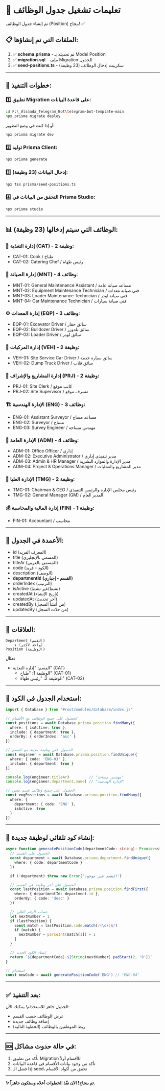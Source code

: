 # 🚀 تعليمات تشغيل جدول الوظائف

تم إنشاء جدول الوظائف (Position) بنجاح! ✅

## 📋 الملفات التي تم إنشاؤها:

1. ✅ **schema.prisma** - تم تحديثه بـ Model Position
2. ✅ **migration.sql** - ملف Migration للجدول
3. ✅ **seed-positions.ts** - سكريبت إدخال الوظائف (23 وظيفة)

---

## 🔧 خطوات التنفيذ:

### 1️⃣ تطبيق Migration على قاعدة البيانات:

```bash
cd F:\_Alsaada_Telegram_Bot\telegram-bot-template-main
npx prisma migrate deploy
```

أو إذا كنت في وضع التطوير:

```bash
npx prisma migrate dev
```

### 2️⃣ توليد Prisma Client:

```bash
npx prisma generate
```

### 3️⃣ إدخال البيانات (23 وظيفة):

```bash
npx tsx prisma/seed-positions.ts
```

### 4️⃣ التحقق من البيانات في Prisma Studio:

```bash
npx prisma studio
```

---

## 📊 الوظائف التي سيتم إدخالها (23 وظيفة):

### 🍳 إدارة التغذية (CAT) - 2 وظيفة:
- CAT-01: Cook / طباخ
- CAT-02: Catering Chef / رئيس طهاة

### 🔧 إدارة الصيانة (MNT) - 4 وظائف:
- MNT-01: General Maintenance Assistant / مساعد صيانة عامة
- MNT-02: Equipment Maintenance Technician / فني صيانة معدات
- MNT-03: Loader Maintenance Technician / فني صيانة لودر
- MNT-04: Car Maintenance Technician / فني صيانة سيارات

### ⚙️ إدارة المعدات (EQP) - 3 وظائف:
- EQP-01: Excavator Driver / سائق حفار
- EQP-02: Bulldozer Driver / سائق بلدوزر
- EQP-03: Loader Driver / سائق لودر

### 🚗 إدارة المركبات (VEH) - 2 وظيفة:
- VEH-01: Site Service Car Driver / سائق سيارة خدمة
- VEH-02: Dump Truck Driver / سائق قلاب

### 📐 إدارة المشاريع والإشراف (PRJ) - 2 وظيفة:
- PRJ-01: Site Clerk / كاتب موقع
- PRJ-02: Site Supervisor / مشرف موقع

### 🏗️ الإدارة الهندسية (ENG) - 3 وظائف:
- ENG-01: Assistant Surveyor / مساعد مساح
- ENG-02: Surveyor / مساح
- ENG-03: Survey Engineer / مهندس مساحة

### 📁 الإدارة العامة (ADM) - 4 وظائف:
- ADM-01: Office Officer / إداري
- ADM-02: Executive Administrator / مدير تنفيذي إداري
- ADM-03: Admin & HR Manager / مدير الإدارة والموارد البشرية
- ADM-04: Project & Operations Manager / مدير المشاريع والعمليات

### 👔 الإدارة العليا (TMG) - 2 وظيفة:
- TMG-01: Chairman & CEO / رئيس مجلس الإدارة والرئيس التنفيذي
- TMG-02: General Manager (GM) / المدير العام

### 💰 إدارة المالية والمحاسبة (FIN) - 1 وظيفة:
- FIN-01: Accountant / محاسب

---

## 🎯 الأعمدة في الجدول:

- id (المعرف الفريد)
- title (المسمى بالإنجليزي)
- titleAr (المسمى بالعربي)
- code (الكود - فريد)
- description (الوصف)
- **departmentId (القسم - إجباري)**
- orderIndex (الترتيب)
- isActive (نشط/غير نشط)
- createdAt (تاريخ الإنشاء)
- updatedAt (آخر تحديث)
- createdBy (من أنشأ السجل)
- updatedBy (من حدّث السجل)

---

## 🔗 العلاقات:

```
Department (القسم)
    ↓ (واحد لأكثر)
Position (الوظيفة)
```

**مثال:**
- القسم: "إدارة التغذية" (CAT)
  - الوظيفة 1: "طباخ" (CAT-01)
  - الوظيفة 2: "رئيس طهاة" (CAT-02)

---

## 📝 استخدام الجدول في الكود:

```typescript
import { Database } from '#root/modules/database/index.js'

// الحصول على جميع الوظائف مع الأقسام
const positions = await Database.prisma.position.findMany({
  where: { isActive: true },
  include: { department: true },
  orderBy: { orderIndex: 'asc' }
})

// الحصول على وظيفة معينة مع القسم
const engineer = await Database.prisma.position.findUnique({
  where: { code: 'ENG-03' },
  include: { department: true }
})

console.log(engineer.titleAr)         // "مهندس مساحة"
console.log(engineer.department.name) // "الإدارة الهندسية"

// الحصول على جميع وظائف قسم معين
const engPositions = await Database.prisma.position.findMany({
  where: { 
    department: { code: 'ENG' },
    isActive: true 
  }
})
```

---

## 🎯 إنشاء كود تلقائي لوظيفة جديدة:

```typescript
async function generatePositionCode(departmentCode: string): Promise<string> {
  // الحصول على القسم
  const department = await Database.prisma.department.findUnique({
    where: { code: departmentCode }
  })

  if (!department) throw new Error('القسم غير موجود')

  // الحصول على آخر وظيفة في القسم
  const lastPosition = await Database.prisma.position.findFirst({
    where: { departmentId: department.id },
    orderBy: { code: 'desc' }
  })

  // حساب الرقم التالي
  let nextNumber = 1
  if (lastPosition) {
    const match = lastPosition.code.match(/(\d+)$/)
    if (match) {
      nextNumber = parseInt(match[1]) + 1
    }
  }

  // إنشاء الكود الجديد
  return `${departmentCode}-${String(nextNumber).padStart(2, '0')}`
}

// استخدام
const newCode = await generatePositionCode('ENG') // "ENG-04"
```

---

## ✅ بعد التنفيذ:

الجدول جاهز للاستخدام! يمكنك الآن:
- عرض الوظائف حسب القسم
- إضافة وظائف جديدة
- ربط الموظفين بالوظائف (الخطوة التالية)

---

## 🆘 في حالة حدوث مشاكل:

1. تأكد من تطبيق Migration للأقسام أولاً
2. تأكد من وجود بيانات الأقسام في قاعدة البيانات
3. إذا فشل الـ seed، تحقق من أكواد الأقسام

---

**✨ تم بنجاح! الآن نفّذ الخطوات أعلاه وستكون جاهزاً.**
